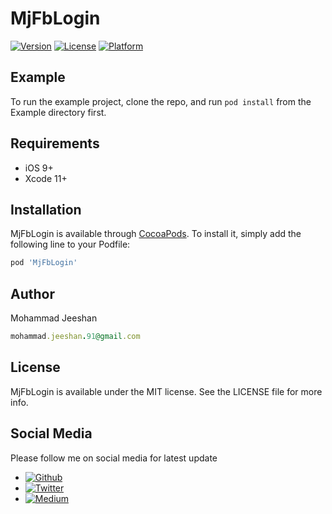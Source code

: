 # MjFbLogin

[![Version](https://img.shields.io/cocoapods/v/MjFbLogin.svg?style=flat)](https://cocoapods.org/pods/MjFbLogin)
[![License](https://img.shields.io/cocoapods/l/MjFbLogin.svg?style=flat)](https://cocoapods.org/pods/MjFbLogin)
[![Platform](https://img.shields.io/cocoapods/p/MjFbLogin.svg?style=flat)](https://cocoapods.org/pods/MjFbLogin)


## Example

To run the example project, clone the repo, and run `pod install` from the Example directory first.

## Requirements

* iOS 9+
* Xcode 11+

## Installation

MjFbLogin is available through [CocoaPods](https://cocoapods.org). To install
it, simply add the following line to your Podfile:

```ruby
pod 'MjFbLogin'
```

## Author

Mohammad Jeeshan
```ruby
mohammad.jeeshan.91@gmail.com
```

## License

MjFbLogin is available under the MIT license. See the LICENSE file for more info.

## Social Media 

Please follow me on social media for latest update

* [![Github](https://img.shields.io/badge/Github-@MjCodingCamp.orange.svg?style=flat)](https://github.com/MjCodingCamp)
* [![Twitter](https://img.shields.io/badge/Twitter-@MjCodingCamp-blue.svg?style=flat)](https://twitter.com/MjCodingCamp)
* [![Medium](https://img.shields.io/badge/Medium-@MjCodingCamp-orange.svg?style=flat)](https://medium.com/@MjCodingCamp)


